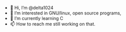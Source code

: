 - 👋 Hi, I’m @delta1024
- 👀 I’m interested in GNU/linux, open source programs, 
- 🌱 I’m currently learning C
- 📫 How to reach me still working on that.

<!---
delta1024/delta1024 is a ✨ special ✨ repository because its `README.md` (this file) appears on your GitHub profile.
You can click the Preview link to take a look at your changes.
--->
